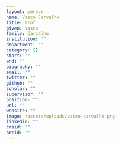 ```yaml
---
layout: person
name: Vasco Carvalho
title: Prof
given: Vasco
family: Carvalho
institution: ""
department: ""
category: []
start: ""
end: ""
biography: ""
email: ""
twitter: ""
github: ""
scholar: ""
supervisor: ""
position: ""
url: ""
website: ""
image: /assets/uploads/vasco-carvalho.png
linkedin: ""
crsid: ""
orcid: ""
---
```

